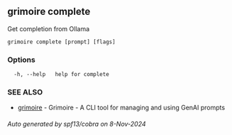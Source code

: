 ## grimoire complete

Get completion from Ollama

```
grimoire complete [prompt] [flags]
```

### Options

```
  -h, --help   help for complete
```

### SEE ALSO

* [grimoire](grimoire.md)	 - Grimoire - A CLI tool for managing and using GenAI prompts

###### Auto generated by spf13/cobra on 8-Nov-2024
